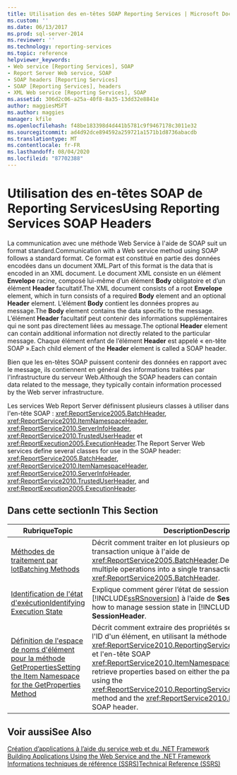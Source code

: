 ```yaml
---
title: Utilisation des en-têtes SOAP Reporting Services | Microsoft Docs
ms.custom: ''
ms.date: 06/13/2017
ms.prod: sql-server-2014
ms.reviewer: ''
ms.technology: reporting-services
ms.topic: reference
helpviewer_keywords:
- Web service [Reporting Services], SOAP
- Report Server Web service, SOAP
- SOAP headers [Reporting Services]
- SOAP [Reporting Services], headers
- XML Web service [Reporting Services], SOAP
ms.assetid: 306d2c06-a25a-40f8-8a35-13dd32e8841e
author: maggiesMSFT
ms.author: maggies
manager: kfile
ms.openlocfilehash: f48be183398d4d441b5781c9f9467178c3011e32
ms.sourcegitcommit: ad4d92dce894592a259721a1571b1d8736abacdb
ms.translationtype: MT
ms.contentlocale: fr-FR
ms.lasthandoff: 08/04/2020
ms.locfileid: "87702388"
---
```

# <a name="using-reporting-services-soap-headers"></a><span data-ttu-id="2ef57-102">Utilisation des en-têtes SOAP de Reporting Services</span><span class="sxs-lookup"><span data-stu-id="2ef57-102">Using Reporting Services SOAP Headers</span></span>
  <span data-ttu-id="2ef57-103">La communication avec une méthode Web Service à l'aide de SOAP suit un format standard.</span><span class="sxs-lookup"><span data-stu-id="2ef57-103">Communication with a Web service method using SOAP follows a standard format.</span></span> <span data-ttu-id="2ef57-104">Ce format est constitué en partie des données encodées dans un document XML.</span><span class="sxs-lookup"><span data-stu-id="2ef57-104">Part of this format is the data that is encoded in an XML document.</span></span> <span data-ttu-id="2ef57-105">Le document XML consiste en un élément **Envelope** racine, composé lui-même d’un élément **Body** obligatoire et d’un élément **Header** facultatif.</span><span class="sxs-lookup"><span data-stu-id="2ef57-105">The XML document consists of a root **Envelope** element, which in turn consists of a required **Body** element and an optional **Header** element.</span></span> <span data-ttu-id="2ef57-106">L’élément **Body** contient les données propres au message.</span><span class="sxs-lookup"><span data-stu-id="2ef57-106">The **Body** element contains the data specific to the message.</span></span> <span data-ttu-id="2ef57-107">L’élément **Header** facultatif peut contenir des informations supplémentaires qui ne sont pas directement liées au message.</span><span class="sxs-lookup"><span data-stu-id="2ef57-107">The optional **Header** element can contain additional information not directly related to the particular message.</span></span> <span data-ttu-id="2ef57-108">Chaque élément enfant de l’élément **Header** est appelé « en-tête SOAP ».</span><span class="sxs-lookup"><span data-stu-id="2ef57-108">Each child element of the **Header** element is called a SOAP header.</span></span>  
  
 <span data-ttu-id="2ef57-109">Bien que les en-têtes SOAP puissent contenir des données en rapport avec le message, ils contiennent en général des informations traitées par l'infrastructure du serveur Web.</span><span class="sxs-lookup"><span data-stu-id="2ef57-109">Although the SOAP headers can contain data related to the message, they typically contain information processed by the Web server infrastructure.</span></span>  
  
 <span data-ttu-id="2ef57-110">Les services Web Report Server définissent plusieurs classes à utiliser dans l'en-tête SOAP : <xref:ReportService2005.BatchHeader>, <xref:ReportService2010.ItemNamespaceHeader>, <xref:ReportService2010.ServerInfoHeader>, <xref:ReportService2010.TrustedUserHeader> et <xref:ReportExecution2005.ExecutionHeader>.</span><span class="sxs-lookup"><span data-stu-id="2ef57-110">The Report Server Web services define several classes for use in the SOAP header: <xref:ReportService2005.BatchHeader>, <xref:ReportService2010.ItemNamespaceHeader>, <xref:ReportService2010.ServerInfoHeader>, <xref:ReportService2010.TrustedUserHeader>, and <xref:ReportExecution2005.ExecutionHeader>.</span></span>  
  
## <a name="in-this-section"></a><span data-ttu-id="2ef57-111">Dans cette section</span><span class="sxs-lookup"><span data-stu-id="2ef57-111">In This Section</span></span>  
  
|<span data-ttu-id="2ef57-112">Rubrique</span><span class="sxs-lookup"><span data-stu-id="2ef57-112">Topic</span></span>|<span data-ttu-id="2ef57-113">Description</span><span class="sxs-lookup"><span data-stu-id="2ef57-113">Description</span></span>|  
|-----------|-----------------|  
|[<span data-ttu-id="2ef57-114">Méthodes de traitement par lot</span><span class="sxs-lookup"><span data-stu-id="2ef57-114">Batching Methods</span></span>](batching-methods.md)|<span data-ttu-id="2ef57-115">Décrit comment traiter en lot plusieurs opérations dans une transaction unique à l'aide de <xref:ReportService2005.BatchHeader>.</span><span class="sxs-lookup"><span data-stu-id="2ef57-115">Describes how to batch multiple operations into a single transaction using <xref:ReportService2005.BatchHeader>.</span></span>|  
|[<span data-ttu-id="2ef57-116">Identification de l'état d'exécution</span><span class="sxs-lookup"><span data-stu-id="2ef57-116">Identifying Execution State</span></span>](identifying-execution-state.md)|<span data-ttu-id="2ef57-117">Explique comment gérer l’état de session dans [!INCLUDE[ssRSnoversion](../../includes/ssrsnoversion-md.md)] à l’aide de **SessionHeader**.</span><span class="sxs-lookup"><span data-stu-id="2ef57-117">Describes how to manage session state in [!INCLUDE[ssRSnoversion](../../includes/ssrsnoversion-md.md)] using **SessionHeader**.</span></span>|  
|[<span data-ttu-id="2ef57-118">Définition de l'espace de noms d'élément pour la méthode GetProperties</span><span class="sxs-lookup"><span data-stu-id="2ef57-118">Setting the Item Namespace for the GetProperties Method</span></span>](setting-the-item-namespace-for-the-getproperties-method.md)|<span data-ttu-id="2ef57-119">Décrit comment extraire des propriétés selon le chemin d'accès ou l'ID d'un élément, en utilisant la méthode <xref:ReportService2010.ReportingService2010.GetProperties%2A> et l'en-tête SOAP <xref:ReportService2010.ItemNamespaceHeader>.</span><span class="sxs-lookup"><span data-stu-id="2ef57-119">Describes how to retrieve properties based on either the path or the ID of an item by using the <xref:ReportService2010.ReportingService2010.GetProperties%2A> method and the <xref:ReportService2010.ItemNamespaceHeader> SOAP header.</span></span>|  
  
## <a name="see-also"></a><span data-ttu-id="2ef57-120">Voir aussi</span><span class="sxs-lookup"><span data-stu-id="2ef57-120">See Also</span></span>  
 <span data-ttu-id="2ef57-121">[Création d’applications à l’aide du service web et du .NET Framework](../report-server-web-service/net-framework/building-applications-using-the-web-service-and-the-net-framework.md) </span><span class="sxs-lookup"><span data-stu-id="2ef57-121">[Building Applications Using the Web Service and the .NET Framework](../report-server-web-service/net-framework/building-applications-using-the-web-service-and-the-net-framework.md) </span></span>  
 [<span data-ttu-id="2ef57-122">Informations techniques de référence &#40;SSRS&#41;</span><span class="sxs-lookup"><span data-stu-id="2ef57-122">Technical Reference &#40;SSRS&#41;</span></span>](../technical-reference-ssrs.md)  
  
  
